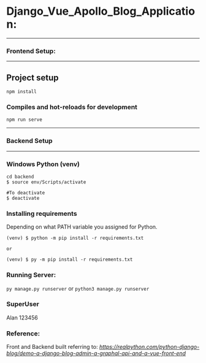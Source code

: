 # Django_Vue_Apollo_Blog_Application:

___________________________
### Frontend Setup:
___________________________
## Project setup
```
npm install
```

### Compiles and hot-reloads for development
```
npm run serve
```

___________________________
### Backend Setup
___________________________

### Windows Python (venv)
```
cd backend
$ source env/Scripts/activate

#To deactivate
$ deactivate
```

### Installing requirements
Depending on what PATH variable you assigned for Python.
```
(venv) $ python -m pip install -r requirements.txt

or

(venv) $ py -m pip install -r requirements.txt

```

### Running Server:
`py manage.py runserver`
or
`python3 manage.py runserver`


### SuperUser
Alan
123456


### Reference:
Front and Backend built referring to: 
*https://realpython.com/python-django-blog/demo-a-django-blog-admin-a-graphql-api-and-a-vue-front-end*
